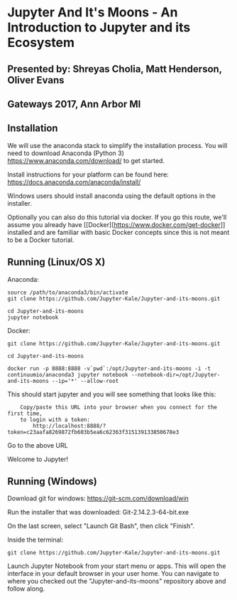 # Jupyter And It's Moons - An Introduction to Jupyter and its Ecosystem

## Presented by: Shreyas Cholia, Matt Henderson, Oliver Evans
## Gateways 2017, Ann Arbor MI


## Installation 

We will use the anaconda stack to simplify the installation process. You will need to download Anaconda (Python 3) https://www.anaconda.com/download/ to get started. 

Install instructions for your platform can be found here:
https://docs.anaconda.com/anaconda/install/

Windows users should install anaconda using the default options in the installer.

Optionally you can also do this tutorial via docker. If you go this route, we'll assume you already have [[Docker][https://www.docker.com/get-docker]] installed and are familiar with basic Docker concepts since this is not meant to be a Docker tutorial.


## Running (Linux/OS X)

Anaconda:
```
source /path/to/anaconda3/bin/activate
git clone https://github.com/Jupyter-Kale/Jupyter-and-its-moons.git

cd Jupyter-and-its-moons
jupyter notebook
```

Docker:
```
git clone https://github.com/Jupyter-Kale/Jupyter-and-its-moons.git

cd Jupyter-and-its-moons

docker run -p 8888:8888 -v`pwd`:/opt/Jupyter-and-its-moons -i -t continuumio/anaconda3 jupyter notebook --notebook-dir=/opt/Jupyter-and-its-moons --ip='*' --allow-root
```

This should start jupyter and you will see something that looks like this:
```
    Copy/paste this URL into your browser when you connect for the first time,
    to login with a token:
        http://localhost:8888/?token=c23aafa8269872fb603b5ea6c62363f315139133850678e3
```

Go to the above URL

Welcome to Jupyter!

## Running (Windows)

Download git for windows:
https://git-scm.com/download/win

Run the installer that was downloaded:
Git-2.14.2.3-64-bit.exe

On the last screen, select "Launch Git Bash", then click "Finish".

Inside the terminal:
```
git clone https://github.com/Jupyter-Kale/Jupyter-and-its-moons.git
```

Launch Jupyter Notebook from your start menu or apps.  This will open the interface in your default browser in your user home.
You can navigate to where you checked out the "Jupyter-and-its-moons" repository above and follow along.

